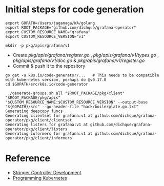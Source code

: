 # Initial steps for code generation

```
export GOPATH=/Users/jaganaga/WA/golang
export ROOT_PACKAGE="github.com/dichque/grafana-operator"
export CUSTOM_RESOURCE_NAME="grafana"
export CUSTOM_RESOURCE_VERSION="v1"

mkdir -p pkg/apis/grafana/v1
```
- Create _pkg/apis/grafana/register.go_ , _pkg/apis/grafana/v1/types.go_ , _pkg/apis/grafana/v1/doc.go_ & _pkg/apis/grafana/v1/register.go_
- Commit & push it to the repository

```
go get -u k8s.io/code-generator/...   # This needs to be compatible with kubernetes version, perhaps do @v0.17.0
cd $GOPATH/src/k8s.io/code-generator

 ./generate-groups.sh all "$ROOT_PACKAGE/pkg/client" "$ROOT_PACKAGE/pkg/apis" "$CUSTOM_RESOURCE_NAME:$CUSTOM_RESOURCE_VERSION" --output-base "${GOPATH}/src" --go-header-file "hack/boilerplate.go.txt"
Generating deepcopy funcs
Generating clientset for grafana:v1 at github.com/dichque/grafana-operator/pkg/client/clientset
Generating listers for grafana:v1 at github.com/dichque/grafana-operator/pkg/client/listers
Generating informers for grafana:v1 at github.com/dichque/grafana-operator/pkg/client/informers

```

# Reference
- [Stringer Controller Development](https://medium.com/@trstringer/create-kubernetes-controllers-for-core-and-custom-resources-62fc35ad64a3)
- [Programming Kubernetes](https://github.com/programming-kubernetes/cnat/blob/master/cnat-client-go/pkg/apis/cnat/v1alpha1/types.go)
